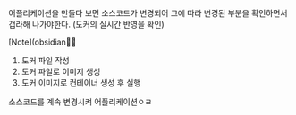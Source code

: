 
어플리케이션을 만들다 보면 소스코드가 변경되어
그에 따라 변경된 부분을 확인하면서 갭라해 나가야한다. (도커의 실시간 반영을 확인)


[Note](obsidian👨‍⚕️


1. 도커 파일 작성
2. 도커 파일로 이미지 생성
3. 도커 이미지로 컨테이너 생성 후 실행
   
소스코드를 계속 변경시켜 어플리케이션ㅇㄹ
